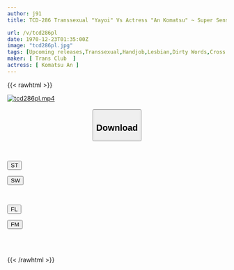 ```yaml
---
author: j91
title: TCD-286 Transsexual "Yayoi" Vs Actress "An Komatsu" ~ Super Sensitive Clitoris ○port Inserted Into Her Pussy For The First Time And Creampie! Furthermore, Her Anal Pussy Is Made To Cum By An Komatsu And She Cums In Agony! ! ~

url: /v/tcd286pl
date: 1970-12-23T01:35:00Z
image: "tcd286pl.jpg"
tags: [Upcoming releases,Transsexual,Handjob,Lesbian,Dirty Words,Cross Dressing	 ]
maker: [ Trans Club  ]
actress: [ Komatsu An ]
---
```



{{< rawhtml >}}

<div class="video" data-videoid="pending_link_2.html">
    <a href="javascript:;">
        <img src="/v/tcd286pl/tcd286pl.jpg" width="WIDTH" height="HEIGHT" alt="tcd286pl.mp4" loading="lazy">
    </a>
</div>

<script type="text/javascript" src="https://j91.asia/asset/on-demand-pend.js"></script>

<br>
  <link rel="stylesheet" href="https://j91.asia/asset/bs5.css">
  
  <center>
  <button class="btn btn-primary" type="button" data-bs-toggle="collapse" data-bs-target=".multi-collapse" aria-expanded="false" aria-controls="multiCollapseExample1 multiCollapseExample2"><h2>Download</h2></button></center>
</p>
<div class="row">
  <div class="col">
    <div class="collapse multi-collapse" id="multiCollapseExample1">
      <div class="card card-body">
	      	      <br>
<div class="buttons">  
<p><a href="https://j91.asia/pending_link_2.html" target="_blank"><button class="btn-hover color-3"><i class="fa fa-download"></i> ST</button></a></p>
<p><a href="https://j91.asia/pending_link_2.html" target="_blank"><button class="btn-hover color-2"><i class="fa fa-download"></i> SW</button></a></p></div>
    </div>
  </div>
</div>
  <div class="col">
    <div class="collapse multi-collapse" id="multiCollapseExample2">
      <div class="card card-body">
	      <br>
<div class="buttons">
<p><a href="https://j91.asia/pending_link_2.html" target="_blank"><button class="btn-hover color-9"><i class="fa fa-download"></i> FL</button></a></p>
<p><a href="https://j91.asia/pending_link_2.html" target="_blank"><button class="btn-hover color-8"><i class="fa fa-download"></i> FM</button></a></p></div>
<br><br>
      </div>
    </div>
  </div>
</div>

{{< /rawhtml >}}